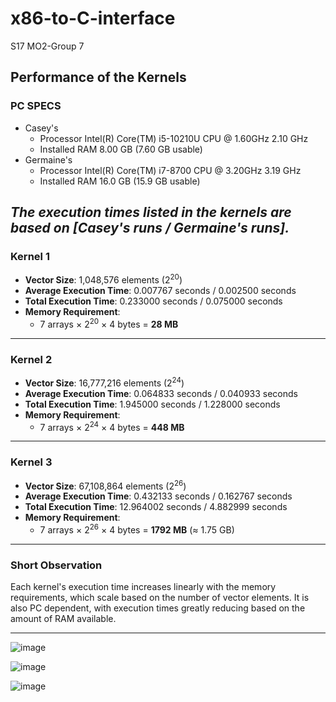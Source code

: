 # x86-to-C-interface
S17 MO2-Group 7

## Performance of the Kernels
### **PC SPECS**
- Casey's
  - Processor	Intel(R) Core(TM) i5-10210U CPU @ 1.60GHz   2.10 GHz
  - Installed RAM	8.00 GB (7.60 GB usable)
- Germaine's
  - Processor	Intel(R) Core(TM) i7-8700 CPU @ 3.20GHz   3.19 GHz
  - Installed RAM	16.0 GB (15.9 GB usable)
 
*The execution times listed in the kernels are based on [Casey's runs / Germaine's runs].*
---

### **Kernel 1**
- **Vector Size**: 1,048,576 elements (2<sup>20</sup>)
- **Average Execution Time**: 0.007767 seconds / 0.002500 seconds
- **Total Execution Time**: 0.233000 seconds /  0.075000 seconds
- **Memory Requirement**: 
  - 7 arrays × 2<sup>20</sup> × 4 bytes = **28 MB**

---

### **Kernel 2**
- **Vector Size**: 16,777,216 elements (2<sup>24</sup>)
- **Average Execution Time**: 0.064833 seconds / 0.040933 seconds
- **Total Execution Time**: 1.945000 seconds / 1.228000 seconds
- **Memory Requirement**: 
  - 7 arrays × 2<sup>24</sup> × 4 bytes = **448 MB**

---

### **Kernel 3**
- **Vector Size**: 67,108,864 elements (2<sup>26</sup>)
- **Average Execution Time**: 0.432133 seconds / 0.162767 seconds
- **Total Execution Time**: 12.964002 seconds / 4.882999 seconds
- **Memory Requirement**: 
  - 7 arrays × 2<sup>26</sup> × 4 bytes = **1792 MB** (≈ 1.75 GB)

---

### Short Observation
Each kernel's execution time increases linearly with the memory requirements, which scale based on the number of vector elements. It is also PC dependent, with execution times greatly reducing based on the amount of RAM available.

---

![image](https://github.com/user-attachments/assets/92b22e00-f7a1-40bf-9b2d-16dcf6cac19d)

![image](https://github.com/user-attachments/assets/e01ca916-e10e-4034-841e-99c6330e9897)

![image](https://github.com/user-attachments/assets/4d115625-8d38-4c55-9a44-467000072e70)
